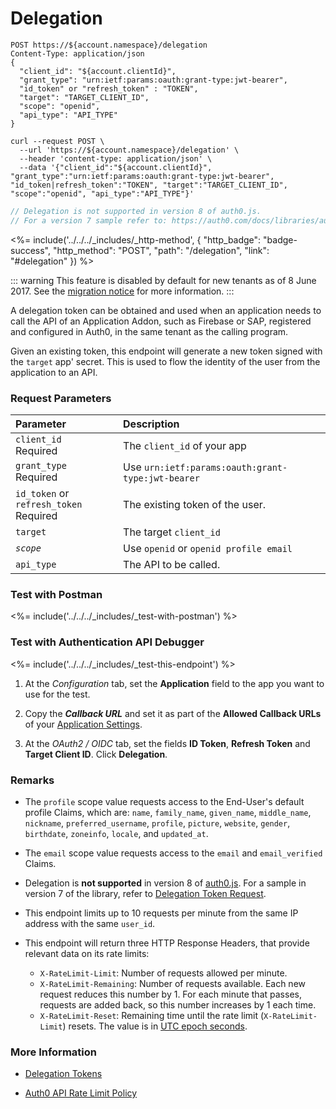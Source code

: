 <!-- markdownlint-disable -->

# Delegation

```http
POST https://${account.namespace}/delegation
Content-Type: application/json
{
  "client_id": "${account.clientId}",
  "grant_type": "urn:ietf:params:oauth:grant-type:jwt-bearer",
  "id_token" or "refresh_token" : "TOKEN",
  "target": "TARGET_CLIENT_ID",
  "scope": "openid",
  "api_type": "API_TYPE"
}
```

```shell
curl --request POST \
  --url 'https://${account.namespace}/delegation' \
  --header 'content-type: application/json' \
  --data '{"client_id":"${account.clientId}", "grant_type":"urn:ietf:params:oauth:grant-type:jwt-bearer", "id_token|refresh_token":"TOKEN", "target":"TARGET_CLIENT_ID", "scope":"openid", "api_type":"API_TYPE"}'
```

```javascript
// Delegation is not supported in version 8 of auth0.js.
// For a version 7 sample refer to: https://auth0.com/docs/libraries/auth0js/v7#delegation-token-request
```

<%= include('../../../_includes/_http-method', {
  "http_badge": "badge-success",
  "http_method": "POST",
  "path": "/delegation",
  "link": "#delegation"
}) %>

::: warning
This feature is disabled by default for new tenants as of 8 June 2017. See the [migration notice](/migrations#api-authorization-with-third-party-vendor-apis) for more information.
:::

A delegation token can be obtained and used when an application needs to call the API of an Application Addon, such as Firebase or SAP, registered and configured in Auth0, in the same tenant as the calling program.

Given an existing token, this endpoint will generate a new token signed with the `target` app' secret. This is used to flow the identity of the user from the application to an API.

### Request Parameters

| Parameter        | Description |
|:-----------------|:------------|
| `client_id` <br/><span class="label label-danger">Required</span> | Τhe `client_id` of your app |
| `grant_type` <br/><span class="label label-danger">Required</span> | Use `urn:ietf:params:oauth:grant-type:jwt-bearer`|
| `id_token` or `refresh_token` <br/><span class="label label-danger">Required</span> | The existing token of the user. |
| `target `        | The target `client_id` |
| <dfn data-key="scope">`scope`</dfn>         | Use `openid` or `openid profile email` |
| `api_type`       | The API to be called. |

### Test with Postman

<%= include('../../../_includes/_test-with-postman') %>

### Test with Authentication API Debugger

<%= include('../../../_includes/_test-this-endpoint') %>

1. At the *Configuration* tab, set the **Application** field to the app you want to use for the test.

1. Copy the <dfn data-key="callback">**Callback URL**</dfn> and set it as part of the **Allowed Callback URLs** of your [Application Settings](${manage_url}/#/applications).

1. At the *OAuth2 / OIDC* tab, set the fields **ID Token**, **Refresh Token** and **Target Client ID**. Click **Delegation**.


### Remarks

- The `profile` scope value requests access to the End-User's default profile Claims, which are: `name`, `family_name`, `given_name`, `middle_name`, `nickname`, `preferred_username`, `profile`, `picture`, `website`, `gender`, `birthdate`, `zoneinfo`, `locale`, and `updated_at`.

- The `email` scope value requests access to the `email` and `email_verified` Claims.

- Delegation is __not supported__ in version 8 of [auth0.js](/libraries/auth0js). For a sample in version 7 of the library, refer to [Delegation Token Request](/libraries/auth0js/v7#delegation-token-request).

- This endpoint limits up to 10 requests per minute from the same IP address with the same `user_id`.

- This endpoint will return three HTTP Response Headers, that provide relevant data on its rate limits:
  - `X-RateLimit-Limit`: Number of requests allowed per minute.
  - `X-RateLimit-Remaining`: Number of requests available. Each new request reduces this number by 1. For each minute that passes, requests are added back, so this number increases by 1 each time.
  - `X-RateLimit-Reset`: Remaining time until the rate limit (`X-RateLimit-Limit`) resets. The value is in [UTC epoch seconds](https://en.wikipedia.org/wiki/Unix_time).


### More Information

- [Delegation Tokens](/tokens/delegation)

- [Auth0 API Rate Limit Policy](/policies/rate-limits)
